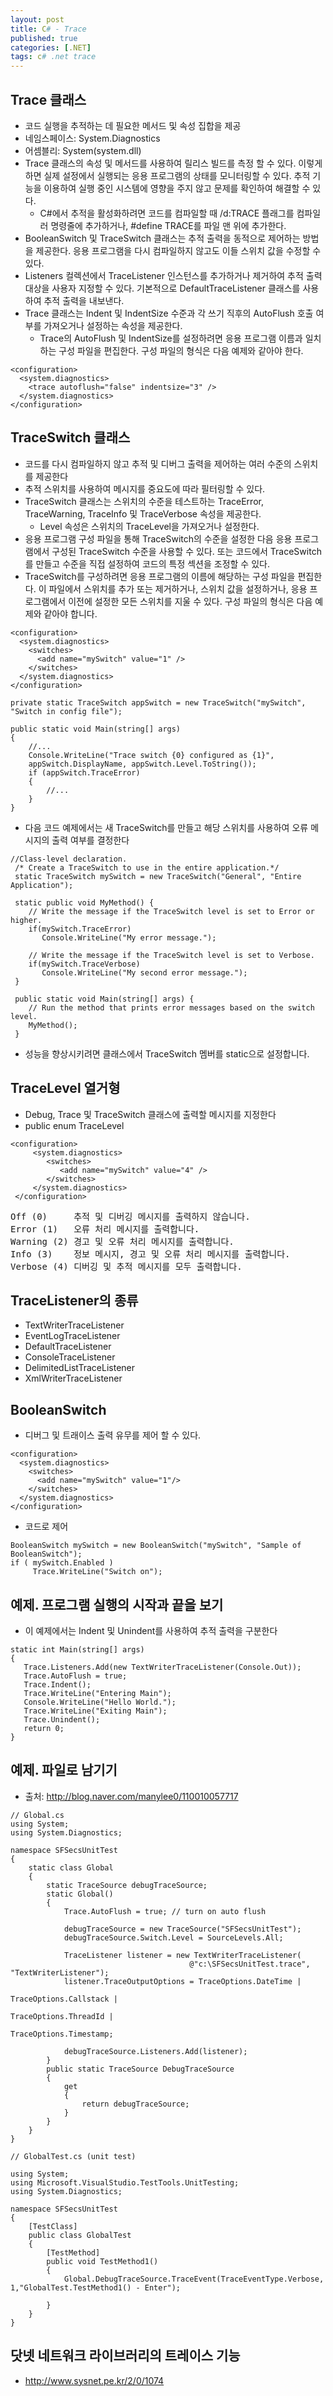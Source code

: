 ```yaml
---
layout: post
title: C# - Trace
published: true
categories: [.NET]
tags: c# .net trace
---
```

## Trace 클래스
- 코드 실행을 추적하는 데 필요한 메서드 및 속성 집합을 제공
- 네임스페이스: System.Diagnostics
- 어셈블리: System(system.dll)
- Trace 클래스의 속성 및 메서드를 사용하여 릴리스 빌드를 측정 할 수 있다. 이렇게 하면 실제 설정에서 실행되는 응용 프로그램의 상태를 모니터링할 수 있다. 추적 기능을 이용하여 실행 중인 시스템에 영향을 주지 않고 문제를 확인하여 해결할 수 있다.
    - C#에서 추적을 활성화하려면 코드를 컴파일할 때 /d:TRACE 플래그를 컴파일러 명령줄에 추가하거나, #define TRACE를 파일 맨 위에 추가한다. 
- BooleanSwitch 및 TraceSwitch 클래스는 추적 출력을 동적으로 제어하는 방법을 제공한다. 응용 프로그램을 다시 컴파일하지 않고도 이들 스위치 값을 수정할 수 있다. 
- Listeners 컬렉션에서 TraceListener 인스턴스를 추가하거나 제거하여 추적 출력 대상을 사용자 지정할 수 있다. 기본적으로 DefaultTraceListener 클래스를 사용하여 추적 출력을 내보낸다.
- Trace 클래스는 Indent 및 IndentSize 수준과 각 쓰기 직후의 AutoFlush 호출 여부를 가져오거나 설정하는 속성을 제공한다.
    - Trace의 AutoFlush 및 IndentSize를 설정하려면 응용 프로그램 이름과 일치하는 구성 파일을 편집한다. 구성 파일의 형식은 다음 예제와 같아야 한다.
  
```
<configuration>
  <system.diagnostics>
	<trace autoflush="false" indentsize="3" />
  </system.diagnostics>
</configuration>
```
  
  
  
## TraceSwitch 클래스
- 코드를 다시 컴파일하지 않고 추적 및 디버그 출력을 제어하는 여러 수준의 스위치를 제공한다
- 추적 스위치를 사용하여 메시지를 중요도에 따라 필터링할 수 있다. 
- TraceSwitch 클래스는 스위치의 수준을 테스트하는 TraceError, TraceWarning, TraceInfo 및 TraceVerbose 속성을 제공한다. 
    - Level 속성은 스위치의 TraceLevel을 가져오거나 설정한다.
- 응용 프로그램 구성 파일을 통해 TraceSwitch의 수준을 설정한 다음 응용 프로그램에서 구성된 TraceSwitch 수준을 사용할 수 있다. 또는 코드에서 TraceSwitch를 만들고 수준을 직접 설정하여 코드의 특정 섹션을 조정할 수 있다.
- TraceSwitch를 구성하려면 응용 프로그램의 이름에 해당하는 구성 파일을 편집한다. 이 파일에서 스위치를 추가 또는 제거하거나, 스위치 값을 설정하거나, 응용 프로그램에서 이전에 설정한 모든 스위치를 지울 수 있다. 구성 파일의 형식은 다음 예제와 같아야 합니다.
  
```
<configuration>
  <system.diagnostics>
	<switches>
	  <add name="mySwitch" value="1" />
	</switches>
  </system.diagnostics>
</configuration>
```
  
```
private static TraceSwitch appSwitch = new TraceSwitch("mySwitch", "Switch in config file");

public static void Main(string[] args) 
{
	//...
	Console.WriteLine("Trace switch {0} configured as {1}", 
	appSwitch.DisplayName, appSwitch.Level.ToString());
	if (appSwitch.TraceError)
	{
		//...
	}
}
```
  
- 다음 코드 예제에서는 새 TraceSwitch를 만들고 해당 스위치를 사용하여 오류 메시지의 출력 여부를 결정한다
  
```
//Class-level declaration.
 /* Create a TraceSwitch to use in the entire application.*/
 static TraceSwitch mySwitch = new TraceSwitch("General", "Entire Application");

 static public void MyMethod() {
	// Write the message if the TraceSwitch level is set to Error or higher.
	if(mySwitch.TraceError)
	   Console.WriteLine("My error message.");

	// Write the message if the TraceSwitch level is set to Verbose.
	if(mySwitch.TraceVerbose)
	   Console.WriteLine("My second error message.");
 }

 public static void Main(string[] args) {
	// Run the method that prints error messages based on the switch level.
	MyMethod();
 }
```
  
- 성능을 향상시키려면 클래스에서 TraceSwitch 멤버를 static으로 설정합니다.
  
  
  
## TraceLevel 열거형
- Debug, Trace 및 TraceSwitch 클래스에 출력할 메시지를 지정한다
- public enum TraceLevel
  
```
<configuration>
	 <system.diagnostics>
		<switches>
		   <add name="mySwitch" value="4" />
		</switches>
	 </system.diagnostics>
 </configuration>
```
  
<pre>
Off (0)		추적 및 디버깅 메시지를 출력하지 않습니다.
Error (1)	오류 처리 메시지를 출력합니다.
Warning (2)	경고 및 오류 처리 메시지를 출력합니다.
Info (3)	정보 메시지, 경고 및 오류 처리 메시지를 출력합니다.
Verbose (4)	디버깅 및 추적 메시지를 모두 출력합니다.
</pre>
  
  
  
## TraceListener의 종류
- TextWriterTraceListener
- EventLogTraceListener
- DefaultTraceListener
- ConsoleTraceListener
- DelimitedListTraceListener
- XmlWriterTraceListener
  
  
  
## BooleanSwitch
- 디버그 및 트래이스 출력 유무를 제어 할 수 있다.
  
```
<configuration>
  <system.diagnostics>
	<switches>
	  <add name="mySwitch" value="1"/>
	</switches>
  </system.diagnostics>
</configuration>
```
  
- 코드로 제어
  
```
BooleanSwitch mySwitch = new BooleanSwitch("mySwitch", "Sample of BooleanSwitch");
if ( mySwitch.Enabled )
	 Trace.WriteLine("Switch on");
```
  
  
  
## 예제. 프로그램 실행의 시작과 끝을 보기
- 이 예제에서는 Indent 및 Unindent를 사용하여 추적 출력을 구분한다
  
```
static int Main(string[] args)
{
   Trace.Listeners.Add(new TextWriterTraceListener(Console.Out));
   Trace.AutoFlush = true;
   Trace.Indent();
   Trace.WriteLine("Entering Main");
   Console.WriteLine("Hello World.");
   Trace.WriteLine("Exiting Main"); 
   Trace.Unindent();
   return 0;
}
```
  
  
  
## 예제. 파일로 남기기
- 출처: http://blog.naver.com/manylee0/110010057717
  
```
// Global.cs
using System;
using System.Diagnostics;

namespace SFSecsUnitTest
{
	static class Global
	{
		static TraceSource debugTraceSource;
		static Global()
		{
			Trace.AutoFlush = true; // turn on auto flush

			debugTraceSource = new TraceSource("SFSecsUnitTest"); 
			debugTraceSource.Switch.Level = SourceLevels.All;

			TraceListener listener = new TextWriterTraceListener(
										@"c:\SFSecsUnitTest.trace", "TextWriterListener");
			listener.TraceOutputOptions = TraceOptions.DateTime |
                                                                TraceOptions.Callstack |
                                                                TraceOptions.ThreadId |
                                                                TraceOptions.Timestamp;

			debugTraceSource.Listeners.Add(listener);
		}
		public static TraceSource DebugTraceSource
		{
			get
			{
				return debugTraceSource;
			}
		}
	}
}

// GlobalTest.cs (unit test)

using System;
using Microsoft.VisualStudio.TestTools.UnitTesting;
using System.Diagnostics;

namespace SFSecsUnitTest
{
	[TestClass]
	public class GlobalTest
	{
		[TestMethod]
		public void TestMethod1()
		{
			Global.DebugTraceSource.TraceEvent(TraceEventType.Verbose, 1,"GlobalTest.TestMethod1() - Enter");

		}
	}
}
```
  
  
  
## 닷넷 네트워크 라이브러리의 트레이스 기능
- http://www.sysnet.pe.kr/2/0/1074
  